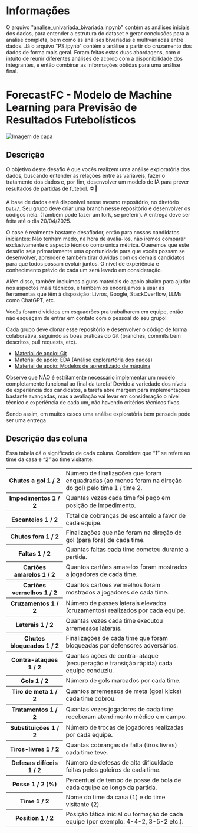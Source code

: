 # Informações

O arquivo "análise_univariada_bivariada.inpynb" contém as análises iniciais dos dados, para entender a estrutura do dataset e gerar conclusões para a análise completa, bem como as análises bivariadas e multivariadas entre dados. Já o arquivo "PS.ipynb" contém a análise a partir do cruzamento dos dados de forma mais geral. Foram feitas estas duas abordagens, com o intuito de reunir diferentes análises de acordo com a disponibilidade dos integrantes, e então combinar as informações obtidas para uma análise final.

# **ForecastFC - Modelo de Machine Learning para Previsão de Resultados Futebolísticos**

![Imagem de capa](https://github.com/UFRJ-Analytica/PS-2025.1/blob/main/capa.png)

## Descrição
O objetivo deste desafio é que vocês realizem uma análise exploratória dos dados, buscando entender as relações entre as variáveis, fazer o tratamento dos dados e, por fim, desenvolver um modelo de IA para prever resultados de partidas de futebol. ⚽🤖

A base de dados está disponível nesse mesmo repositório, no diretório `Data/`. Seu grupo deve criar uma branch nesse repositório e desenvolver os códigos nela. (Também pode fazer um fork, se preferir). A entrega deve ser feita até o dia 20/04/2025.

O case é realmente bastante desafiador, então para nossos candidatos iniciantes: Não tenham medo, na hora de avaliá-los, não iremos comparar exclusivamente o aspecto técnico como única métrica. Queremos que este desafio seja primariamente uma oportunidade para que vocês possam se desenvolver, aprender e também tirar dúvidas com os demais candidatos para que todos possam evoluir juntos. O nível de experiência e conhecimento prévio de cada um será levado em consideração.

Além disso, também incluímos alguns materiais de apoio abaixo para ajudar nos aspectos mais técnicos, e também os encorajamos a usar as ferramentas que têm à disposição: Livros, Google, StackOverflow, LLMs como ChatGPT, etc.

Vocês foram divididos em esquadrões pra trabalharem em equipe, então não esqueçam de entrar em contato com o pessoal do seu grupo! 

Cada grupo deve clonar esse repositório e desenvolver o código de forma colaborativa, seguindo as boas práticas do Git (branches, commits bem descritos, pull requests, etc).

- [Material de apoio: Git](./Materiais/git.md)
- [Material de apoio: EDA (Análise explorartória dos dados)](./Materiais/EDA.md)
- [Material de apoio: Modelos de aprendizado de máquina](./Materiais/modelos-ApMaq.md)

Observe que NÃO é estritamente necessário implementar um modelo completamente funcional ao final da tarefa! Devido à variedade dos níveis de experiência dos candidatos, a tarefa abre margem para implementações bastante avançadas, mas a avaliação vai levar em consideração o nível técnico e experiência de cada um, não havendo critérios técnicos fixos.

Sendo assim, em muitos casos uma análise exploratória bem pensada pode ser uma entrega

## Descrição das coluna
Essa tabela dá o significado de cada coluna. Considere que “1” se refere ao time da casa e “2” ao time visitante:

<table>
  <tr>
    <th>Chutes a gol 1 / 2</th>
    <td>Número de finalizações que foram enquadradas (ao menos foram na direção do gol) pelo time 1 / time 2.</td>
  </tr>
  <tr>
    <th>Impedimentos 1 / 2</th>
    <td>Quantas vezes cada time foi pego em posição de impedimento.</td>
  </tr>
  <tr>
    <th>Escanteios 1 / 2</th>
    <td>Total de cobranças de escanteio a favor de cada equipe.</td>
  </tr>
  <tr>
    <th>Chutes fora 1 / 2</th>
    <td>Finalizações que não foram na direção do gol (para fora) de cada time.</td>
  </tr>
  <tr>
    <th>Faltas 1 / 2</th>
    <td>Quantas faltas cada time cometeu durante a partida.</td>
  </tr>
  <tr>
    <th>Cartões amarelos 1 / 2</th>
    <td>Quantos cartões amarelos foram mostrados a jogadores de cada time.</td>
  </tr>
  <tr>
    <th>Cartões vermelhos 1 / 2</th>
    <td>Quantos cartões vermelhos foram mostrados a jogadores de cada time.</td>
  </tr>
    <tr>
    <th>Cruzamentos 1 / 2</th>
    <td>Número de passes laterais elevados (cruzamentos) realizados por cada equipe.</td>
  </tr>
    <tr>
    <th>Laterais 1 / 2</th>
    <td>Quantas vezes cada time executou arremessos laterais.</td>
  </tr>
    <tr>
    <th>Chutes bloqueados 1 / 2</th>
    <td>Finalizações de cada time que foram bloqueadas por defensores adversários.</td>
  </tr>
  <tr>
    <th>Contra-ataques 1 / 2</th>
    <td>Quantas ações de contra-ataque (recuperação e transição rápida) cada equipe conduziu.</td>
  </tr>
  <tr>
    <th>Gols 1 / 2</th>
    <td>Número de gols marcados por cada time.</td>
  </tr>
  <tr>
    <th>Tiro de meta 1 / 2</th>
    <td>Quantos arremessos de meta (goal kicks) cada time cobrou.</td>
  </tr>
  <tr>
    <th>Tratamentos 1 / 2</th>
    <td>Quantas vezes jogadores de cada time receberam atendimento médico em campo.</td>
  </tr>
  <tr>
    <th>Substituições 1 / 2</th>
    <td>Número de trocas de jogadores realizadas por cada equipe.</td>
  </tr>
  <tr>
    <th>Tiros-livres 1 / 2</th>
    <td>Quantas cobranças de falta (tiros livres) cada time teve.</td>
  </tr>
  <tr>
    <th>Defesas difíceis 1 / 2</th>
    <td>Número de defesas de alta dificuldade feitas pelos goleiros de cada time.</td>
  </tr>
  <tr>
    <th>Posse 1 / 2 (%)</th>
    <td>Percentual de tempo de posse de bola de cada equipe ao longo da partida.</td>
  </tr>
  <tr>
    <th>Time 1 / 2</th>
    <td>Nome do time da casa (1) e do time visitante (2).</td>
  </tr>
  <tr>
    <th>Position 1 / 2</th>
    <td>Posição tática inicial ou formação de cada equipe (por exemplo: 4-4-2, 3-5-2 etc.).</td>
  </tr>
</table>
